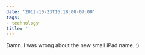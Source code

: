 ```yaml
---
date: '2012-10-23T16:18:00-07:00'
tags:
- technology
title: ''
---
```


Damn. I was wrong about the new small iPad name. :)
